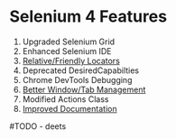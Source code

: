 # Selenium 4 Features


1. Upgraded Selenium Grid
2. Enhanced Selenium IDE
3. [Relative/Friendly Locators](https://angiejones.tech/selenium-4-relative-locators/)
4. Deprecated DesiredCapabilties
5. Chrome DevTools Debugging
6. [Better Window/Tab Management](https://github.com/lana-20/selenium4-new-window)
7. Modified Actions Class
8. [Improved Documentation](https://www.selenium.dev/selenium/docs/api/py/api.html)

#TODO - deets

